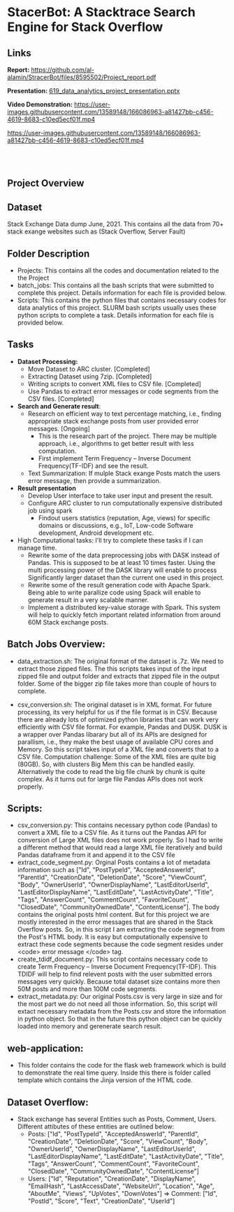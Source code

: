 # StacerBot: A Stacktrace Search Engine for Stack Overflow

## Links
**Report:** https://github.com/al-alamin/StracerBot/files/8595502/Project_report.pdf

**Presentation:** [619_data_analytics_project_presentation.pptx](https://github.com/al-alamin/StracerBot/files/8595529/619_data_analytics_project_presentation.pptx)

**Video Demonstration:** https://user-images.githubusercontent.com/13589148/166086963-a81427bb-c456-4619-8683-c10ed5ecf01f.mp4

https://user-images.githubusercontent.com/13589148/166086963-a81427bb-c456-4619-8683-c10ed5ecf01f.mp4





<br><br>


## Project Overview

## Dataset
Stack Exchange Data dump June, 2021. This contains all the data from 70+ stack exange websites such as (Stack Overflow, Server Fault)

## Folder Description
* Projects: This contains all the codes and documentation related to the the Project
* batch_jobs: This contains all the bash scripts that were submitted to complete this project. Details information for each file is provided below.
* Scripts: This contains the python files that contains necessary codes for data analytics of this project. SLURM bash scripts usually uses these python scripts to complete a task. Details information for each file is provided below.


## Tasks
* **Dataset Processing:**
    * Move Dataset to ARC cluster. [Completed]
    * Extracting Dataset using 7zip. [Completed]
    * Writing scripts to convert XML files to CSV file. [Completed]
    * Use Pandas to extract error messages or code segments from the CSV files. [Completed]
* **Search and Generate result**: 
    * Research on efficient way to text percentage matching, i.e., finding appropriate stack exchange posts from user provided error messages. [Ongoing]
        * This is the research part of the project. There may be multiple approach, i.e., algorithms to get better result with less computation.
        * First implement Term Frequency – Inverse Document Frequency(TF-IDF) and see the result.
    * Text Summarization: If mulple Stack exange Posts match the users error message, then provide a summarization.
* **Result presentation**
    * Develop User interface to take user input and present the result.
    * Configure ARC cluster to run computationally expensive distributed job using spark
        * Findout users statistics (reputation, Age, views) for specific domains or discussions, e.g., IoT, Low-code Software development, Android development etc.
* High Computational tasks: I'll try to complete these tasks if I can manage time.
    * Rewrite some of the data preprocessing jobs with DASK instead of Pandas. This is supposed to be at least 10 times faster. Using the multi processing power of the DASK library will enable to process Significantly larger dataset than the current one used in this project.
    * Rewrite some of the result generation code with Apache Spark. Being able to write parallize code using Spack will enable to generate result in a very scalable manner.
    * Implement a distributed key-value storage with Spark. This system will help to quickly fetch important related information from around 60M Stack exchange posts.

## Batch Jobs Overview:
* data_extraction.sh:
        The original format of the dataset is .7z. We need to extract those zipped files. The this scripts takes input of the input zipped file and output folder and extracts that zipped file in the output folder. Some of the bigger zip file takes more than couple of hours to complete.

* csv_conversion.sh:
        The original dataset is in XML format. For future processing, its very helpful for us if the file format is in CSV. Because there are already lots of optimized python libraries that can work very efficiently with CSV file format. For example, Pandas and DUSK. DUSK is a wrapper over Pandas libarary but all of its APIs are designed for parallism, i.e., they make the best usage of available CPU cores and Memory.
        So this script takes input of a XML file and converts that to a CSV file. 
        Computation challenge: Some of the XML files are quite big (80GB). So, with clusters Big Mem this can be handled easily. Alternatively the code to read the big file chunk by chunk is quite complex. As it turns out for large file Pandas APIs does not work properly.

## Scripts:
*   csv_conversion.py:
        This contains necessary python code (Pandas) to convert a XML file to a CSV file. As it turns out the Pandas API for conversion of Large XML files does not work properly. So I had to write a different method that would read a large XML file iteratively and build Pandas dataframe from it and append it to the CSV file
*   extract_code_segment.py:
        Orginal Posts contains a lot of metadata information such as ["Id", "PostTypeId", "AcceptedAnswerId", "ParentId", "CreationDate", "DeletionDate", "Score", "ViewCount", "Body", "OwnerUserId", "OwnerDisplayName", "LastEditorUserId", "LastEditorDisplayName", "LastEditDate", "LastActivityDate", "Title", "Tags", "AnswerCount", "CommentCount", "FavoriteCount", "ClosedDate", "CommunityOwnedDate", "ContentLicense"]. The body contains the original posts html content. But for this project we are mostly interested in the error messages that are shared in the Stack Overflow posts. So, in this script I am extracting the code segment from the Post's HTML body. It is easy but computationally expensive to extract these code segments because the code segment resides under \<code> error message \</code> tag.
*   create_tdidf_document.py:
        This script contains necessary code to create Term Frequency – Inverse Document Frequency(TF-IDF). This TDIDF will help to find relevent posts with the user submitted errors messages very quickly. Because total dataset size contains more then 50M posts and more than 100M code segments.
*   extract_metadata.py:
        Our original Posts.csv is very large in size and for the most part we do not need all those information. So, this script will extact necessary metadata from the Posts.csv and store the information in python object. So that in the future this python object can be quickly loaded into memory and gerenerate search result.

## web-application:
*   This folder contains the code for the flask web framework which is build to demonstrate the real time query. Inside this there is folder called template which contains the Jinja version of the HTML code.


## Dataset Overflow:
* Stack exchange has several Entities such as Posts, Comment, Users. Different attibutes of these entities are outlined below:
    * Posts: ["Id", "PostTypeId", "AcceptedAnswerId", "ParentId", "CreationDate", "DeletionDate", "Score", "ViewCount", "Body", "OwnerUserId", "OwnerDisplayName", "LastEditorUserId", "LastEditorDisplayName", "LastEditDate", "LastActivityDate", "Title", "Tags", "AnswerCount", "CommentCount", "FavoriteCount", "ClosedDate", "CommunityOwnedDate", "ContentLicense"]
    * Users: ["Id", "Reputation", "CreationDate", "DisplayName", "EmailHash", "LastAccessDate", "WebsiteUrl", "Location", "Age", "AboutMe", "Views", "UpVotes", "DownVotes"]
        => Comment: ["Id", "PostId", "Score", "Text", "CreationDate", "UserId"]




<!-- ## Links:
* https://rcs.ucalgary.ca/Apache_Spark_on_ARC
* https://dev.to/coderasha/compare-documents-similarity-using-python-nlp-4odp
* https://towardsdatascience.com/calculating-string-similarity-in-python-276e18a7d33a -->
